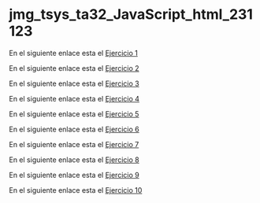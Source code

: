 # jmg_tsys_ta32_JavaScript_html_231123

En el siguiente enlace esta el [Ejercicio 1](https://jordimall.github.io/jmg_tsys_ta32_JavaScript_html_231123/Ejercicio01/)

En el siguiente enlace esta el [Ejercicio 2](https://jordimall.github.io/jmg_tsys_ta32_JavaScript_html_231123/Ejercicio02/)

En el siguiente enlace esta el [Ejercicio 3](https://jordimall.github.io/jmg_tsys_ta32_JavaScript_html_231123/Ejercicio03/)

En el siguiente enlace esta el [Ejercicio 4](https://jordimall.github.io/jmg_tsys_ta32_JavaScript_html_231123/Ejercicio04/)

En el siguiente enlace esta el [Ejercicio 5](https://jordimall.github.io/jmg_tsys_ta32_JavaScript_html_231123/Ejercicio05/)

En el siguiente enlace esta el [Ejercicio 6](https://jordimall.github.io/jmg_tsys_ta32_JavaScript_html_231123/Ejercicio06/)

En el siguiente enlace esta el [Ejercicio 7](https://jordimall.github.io/jmg_tsys_ta32_JavaScript_html_231123/Ejercicio07/)

En el siguiente enlace esta el [Ejercicio 8](https://jordimall.github.io/jmg_tsys_ta32_JavaScript_html_231123/Ejercicio08/)

En el siguiente enlace esta el [Ejercicio 9](https://jordimall.github.io/jmg_tsys_ta32_JavaScript_html_231123/Ejercicio09/)

En el siguiente enlace esta el [Ejercicio 10](https://jordimall.github.io/jmg_tsys_ta32_JavaScript_html_231123/Ejercicio10/)

